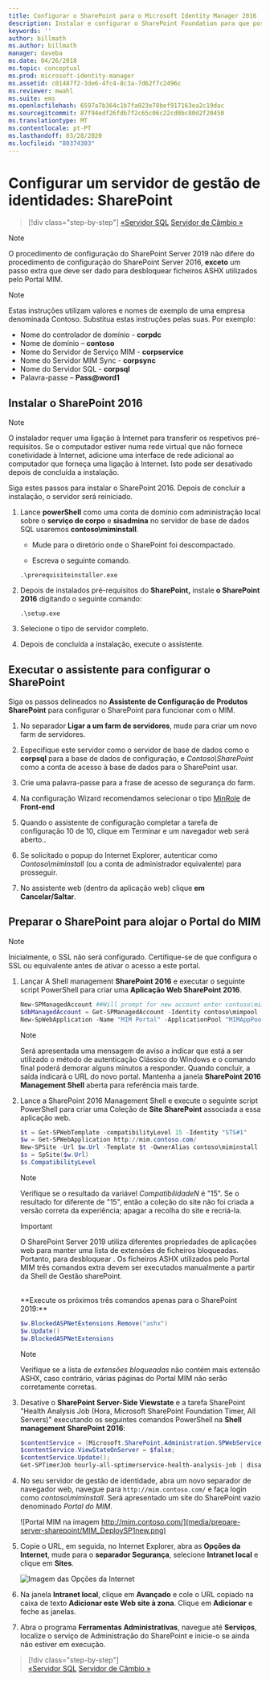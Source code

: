 ```yaml
---
title: Configurar o SharePoint para o Microsoft Identity Manager 2016 | Documentos da Microsoft
description: Instalar e configurar o SharePoint Foundation para que possa alojar a página do Portal do MIM.
keywords: ''
author: billmath
ms.author: billmath
manager: daveba
ms.date: 04/26/2018
ms.topic: conceptual
ms.prod: microsoft-identity-manager
ms.assetid: c01487f2-3de6-4fc4-8c3a-7d62f7c2496c
ms.reviewer: mwahl
ms.suite: ems
ms.openlocfilehash: 6597a7b364c1b7fa023e78bef917163ea2c19dac
ms.sourcegitcommit: 87f94edf26fdb7f2c65c06c22cd0bc80d2f20450
ms.translationtype: MT
ms.contentlocale: pt-PT
ms.lasthandoff: 03/28/2020
ms.locfileid: "80374303"
---
```

# <a name="set-up-an-identity-management-server-sharepoint"></a>Configurar um servidor de gestão de identidades: SharePoint

> [!div class="step-by-step"]
> [«Servidor SQL](prepare-server-sql2016.md)
> [Servidor de Câmbio »](prepare-server-exchange.md)
> 

> [!NOTE]
> O procedimento de configuração do SharePoint Server 2019 não difere do procedimento de configuração do SharePoint Server 2016, **exceto** um passo extra que deve ser dado para desbloquear ficheiros ASHX utilizados pelo Portal MIM.

> [!NOTE]
> Estas instruções utilizam valores e nomes de exemplo de uma empresa denominada Contoso. Substitua estas instruções pelas suas. Por exemplo:
> - Nome do controlador de domínio - **corpdc**
> - Nome de domínio – **contoso**
> - Nome do Servidor de Serviço MIM - **corpservice**
> - Nome do Servidor MIM Sync - **corpsync**
> - Nome do Servidor SQL - **corpsql**
> - Palavra-passe – <strong>Pass@word1</strong>


## <a name="install-sharepoint-2016"></a>Instalar **o SharePoint 2016**

> [!NOTE]
> O instalador requer uma ligação à Internet para transferir os respetivos pré-requisitos. Se o computador estiver numa rede virtual que não fornece conetividade à Internet, adicione uma interface de rede adicional ao computador que forneça uma ligação à Internet. Isto pode ser desativado depois de concluída a instalação.

Siga estes passos para instalar o SharePoint 2016. Depois de concluir a instalação, o servidor será reiniciado.

1.  Lance **powerShell** como uma conta de domínio com administração local sobre o **serviço de corpo** e **sisadmina** no servidor de base de dados SQL usaremos **contoso\miminstall**.

    -   Mude para o diretório onde o SharePoint foi descompactado.

    -   Escreva o seguinte comando.
    ```
    .\prerequisiteinstaller.exe
    ```

2.  Depois de instalados pré-requisitos do **SharePoint,** instale **o SharePoint 2016** digitando o seguinte comando:

    ```
    .\setup.exe
    ```

3.  Selecione o tipo de servidor completo.

4.  Depois de concluída a instalação, execute o assistente.

## <a name="run-the-wizard-to-configure-sharepoint"></a>Executar o assistente para configurar o SharePoint

Siga os passos delineados no **Assistente de Configuração de Produtos SharePoint** para configurar o SharePoint para funcionar com o MIM.

1. No separador **Ligar a um farm de servidores**, mude para criar um novo farm de servidores.

2. Especifique este servidor como o servidor de base de dados como o **corpsql** para a base de dados de configuração, e *Contoso\SharePoint* como a conta de acesso à base de dados para o SharePoint usar.
3. Crie uma palavra-passe para a frase de acesso de segurança do farm.

4. Na configuração Wizard recomendamos selecionar o tipo [MinRole](/sharepoint/install/overview-of-minrole-server-roles-in-sharepoint-server) de **Front-end**

5. Quando o assistente de configuração completar a tarefa de configuração 10 de 10, clique em Terminar e um navegador web será aberto..

6. Se solicitado o popup do Internet Explorer, autenticar como *Contoso\miminstall* (ou a conta de administrador equivalente) para prosseguir.

7. No assistente web (dentro da aplicação web) clique **em Cancelar/Saltar**.


## <a name="prepare-sharepoint-to-host-the-mim-portal"></a>Preparar o SharePoint para alojar o Portal do MIM

> [!NOTE]
> Inicialmente, o SSL não será configurado. Certifique-se de que configura o SSL ou equivalente antes de ativar o acesso a este portal.

1. Lançar A Shell management **SharePoint 2016** e executar o seguinte script PowerShell para criar uma **Aplicação Web SharePoint 2016**.

    ```PowerShell
    New-SPManagedAccount ##Will prompt for new account enter contoso\mimpool 
    $dbManagedAccount = Get-SPManagedAccount -Identity contoso\mimpool
    New-SpWebApplication -Name "MIM Portal" -ApplicationPool "MIMAppPool" -ApplicationPoolAccount $dbManagedAccount -AuthenticationMethod "Kerberos" -Port 80 -URL http://mim.contoso.com
    ```

    > [!NOTE]
    > Será apresentada uma mensagem de aviso a indicar que está a ser utilizado o método de autenticação Clássico do Windows e o comando final poderá demorar alguns minutos a responder. Quando concluir, a saída indicará o URL do novo portal. Mantenha a janela **SharePoint 2016 Management Shell** aberta para referência mais tarde.

2. Lance a SharePoint 2016 Management Shell e execute o seguinte script PowerShell para criar uma Coleção de **Site SharePoint** associada a essa aplicação web.
    ```PowerShell
    $t = Get-SPWebTemplate -compatibilityLevel 15 -Identity "STS#1"
    $w = Get-SPWebApplication http://mim.contoso.com/
    New-SPSite -Url $w.Url -Template $t -OwnerAlias contoso\miminstall -CompatibilityLevel 15 -Name "MIM Portal"
    $s = SpSite($w.Url)
    $s.CompatibilityLevel
    ```
    > [!NOTE]
    > Verifique se o resultado da variável *CompatibilidadeN* é "15". Se o resultado for diferente de "15", então a coleção do site não foi criada a versão correta da experiência; apagar a recolha do site e recriá-la.

    > [!IMPORTANT]
    > O SharePoint Server 2019 utiliza diferentes propriedades de aplicações web para manter uma lista de extensões de ficheiros bloqueadas. Portanto, para desbloquear . Os ficheiros ASHX utilizados pelo Portal MIM três comandos extra devem ser executados manualmente a partir da Shell de Gestão sharePoint.
    <br/>
    **Execute os próximos três comandos apenas para o SharePoint 2019:**

    ```PowerShell
    $w.BlockedASPNetExtensions.Remove("ashx")
    $w.Update()
    $w.BlockedASPNetExtensions
    ```
   > [!NOTE]
   > Verifique se a lista de *extensões bloqueadas* não contém mais extensão ASHX, caso contrário, várias páginas do Portal MIM não serão corretamente corretas.


3. Desative o **SharePoint Server-Side Viewstate** e a tarefa SharePoint "Health Analysis Job (Hora, Microsoft SharePoint Foundation Timer, All Servers)" executando os seguintes comandos PowerShell na **Shell management SharePoint 2016**:

   ```PowerShell
   $contentService = [Microsoft.SharePoint.Administration.SPWebService]::ContentService;
   $contentService.ViewStateOnServer = $false;
   $contentService.Update();
   Get-SPTimerJob hourly-all-sptimerservice-health-analysis-job | disable-SPTimerJob
   ```

4. No seu servidor de gestão de identidade, abra um novo separador de navegador web, navegue para `http://mim.contoso.com/` e faça login como *contoso\miminstall*.  Será apresentado um site do SharePoint vazio denominado *Portal do MIM*.

    ![Portal MIM na imagem http://mim.contoso.com/](media/prepare-server-sharepoint/MIM_DeploySP1new.png)

5. Copie o URL, em seguida, no Internet Explorer, abra as **Opções da Internet**, mude para o **separador Segurança**, selecione **Intranet local** e clique em **Sites**.

    ![Imagem das Opções da Internet](media/MIM-DeploySP2.png)

6. Na janela **Intranet local**, clique em **Avançado** e cole o URL copiado na caixa de texto **Adicionar este Web site à zona**. Clique em **Adicionar** e feche as janelas.

7. Abra o programa **Ferramentas Administrativas**, navegue até **Serviços**, localize o serviço de Administração do SharePoint e inicie-o se ainda não estiver em execução.

> [!div class="step-by-step"]  
> [«Servidor SQL](prepare-server-sql2016.md)
> [Servidor de Câmbio »](prepare-server-exchange.md)
